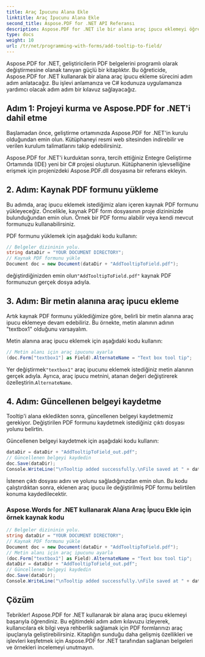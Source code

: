 ```yaml
---
title: Araç İpucunu Alana Ekle
linktitle: Araç İpucunu Alana Ekle
second_title: Aspose.PDF for .NET API Referansı
description: Aspose.PDF for .NET ile bir alana araç ipucu eklemeyi öğrenin.
type: docs
weight: 10
url: /tr/net/programming-with-forms/add-tooltip-to-field/
---
```


Aspose.PDF for .NET, geliştiricilerin PDF belgelerini programlı olarak değiştirmesine olanak tanıyan güçlü bir kitaplıktır. Bu öğreticide, Aspose.PDF for .NET kullanarak bir alana araç ipucu ekleme sürecini adım adım anlatacağız. Bu işlevi anlamanıza ve C# kodunuza uygulamanıza yardımcı olacak adım adım bir kılavuz sağlayacağız.

## Adım 1: Projeyi kurma ve Aspose.PDF for .NET'i dahil etme

Başlamadan önce, geliştirme ortamınızda Aspose.PDF for .NET'in kurulu olduğundan emin olun. Kütüphaneyi resmi web sitesinden indirebilir ve verilen kurulum talimatlarını takip edebilirsiniz.

Aspose.PDF for .NET'i kurduktan sonra, tercih ettiğiniz Entegre Geliştirme Ortamında (IDE) yeni bir C# projesi oluşturun. Kütüphanenin işlevselliğine erişmek için projenizdeki Aspose.PDF.dll dosyasına bir referans ekleyin.

## 2. Adım: Kaynak PDF formunu yükleme

Bu adımda, araç ipucu eklemek istediğimiz alanı içeren kaynak PDF formunu yükleyeceğiz. Öncelikle, kaynak PDF form dosyasının proje dizininizde bulunduğundan emin olun. Örnek bir PDF formu alabilir veya kendi mevcut formunuzu kullanabilirsiniz.

PDF formunu yüklemek için aşağıdaki kodu kullanın:

```csharp
// Belgeler dizininin yolu.
string dataDir = "YOUR DOCUMENT DIRECTORY";
// Kaynak PDF formunu yükle
Document doc = new Document(dataDir + "AddTooltipToField.pdf");
```

 değiştirdiğinizden emin olun`"AddTooltipToField.pdf"` kaynak PDF formunuzun gerçek dosya adıyla.

## 3. Adım: Bir metin alanına araç ipucu ekleme

Artık kaynak PDF formunu yüklediğimize göre, belirli bir metin alanına araç ipucu eklemeye devam edebiliriz. Bu örnekte, metin alanının adının "textbox1" olduğunu varsayalım.

Metin alanına araç ipucu eklemek için aşağıdaki kodu kullanın:

```csharp
// Metin alanı için araç ipucunu ayarla
(doc.Form["textbox1"] as Field).AlternateName = "Text box tool tip";
```

 Yer değiştirmek`"textbox1"` araç ipucunu eklemek istediğiniz metin alanının gerçek adıyla. Ayrıca, araç ipucu metnini, atanan değeri değiştirerek özelleştirin.`AlternateName`.

## 4. Adım: Güncellenen belgeyi kaydetme

Tooltip'i alana ekledikten sonra, güncellenen belgeyi kaydetmemiz gerekiyor. Değiştirilen PDF formunu kaydetmek istediğiniz çıktı dosyası yolunu belirtin.

Güncellenen belgeyi kaydetmek için aşağıdaki kodu kullanın:

```csharp
dataDir = dataDir + "AddTooltipToField_out.pdf";
// Güncellenen belgeyi kaydedin
doc.Save(dataDir);
Console.WriteLine("\nTooltip added successfully.\nFile saved at " + dataDir);
```

İstenen çıktı dosyası adını ve yolunu sağladığınızdan emin olun. Bu kodu çalıştırdıktan sonra, eklenen araç ipucu ile değiştirilmiş PDF formu belirtilen konuma kaydedilecektir.

### Aspose.Words for .NET kullanarak Alana Araç İpucu Ekle için örnek kaynak kodu 

```csharp
// Belgeler dizininin yolu.
string dataDir = "YOUR DOCUMENT DIRECTORY";
// Kaynak PDF formunu yükle
Document doc = new Document(dataDir + "AddTooltipToField.pdf");
// Metin alanı için araç ipucunu ayarla
(doc.Form["textbox1"] as Field).AlternateName = "Text box tool tip";
dataDir = dataDir + "AddTooltipToField_out.pdf";
// Güncellenen belgeyi kaydedin
doc.Save(dataDir);
Console.WriteLine("\nTooltip added successfully.\nFile saved at " + dataDir);
```

## Çözüm

Tebrikler! Aspose.PDF for .NET kullanarak bir alana araç ipucu eklemeyi başarıyla öğrendiniz. Bu eğitimdeki adım adım kılavuzu izleyerek, kullanıcılara ek bilgi veya rehberlik sağlamak için PDF formlarınızı araç ipuçlarıyla geliştirebilirsiniz. Kitaplığın sunduğu daha gelişmiş özellikleri ve işlevleri keşfetmek için Aspose.PDF for .NET tarafından sağlanan belgeleri ve örnekleri incelemeyi unutmayın.